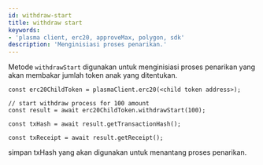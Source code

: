 ```yaml
---
id: withdraw-start
title: withdraw start
keywords:
- 'plasma client, erc20, approveMax, polygon, sdk'
description: 'Menginisiasi proses penarikan.'
---
```


Metode `withdrawStart` digunakan untuk menginisiasi proses penarikan yang akan membakar jumlah token anak yang ditentukan.

```
const erc20ChildToken = plasmaClient.erc20(<child token address>);

// start withdraw process for 100 amount
const result = await erc20ChildToken.withdrawStart(100);

const txHash = await result.getTransactionHash();

const txReceipt = await result.getReceipt();

```

simpan txHash yang akan digunakan untuk menantang proses penarikan.

